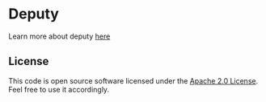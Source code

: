 # Deputy

Learn more about deputy [here](http://http://freekh.github.com/deputy/) 

## License

This code is open source software licensed under the [Apache 2.0 License](http://www.apache.org/licenses/LICENSE-2.0.html). Feel free to use it accordingly.